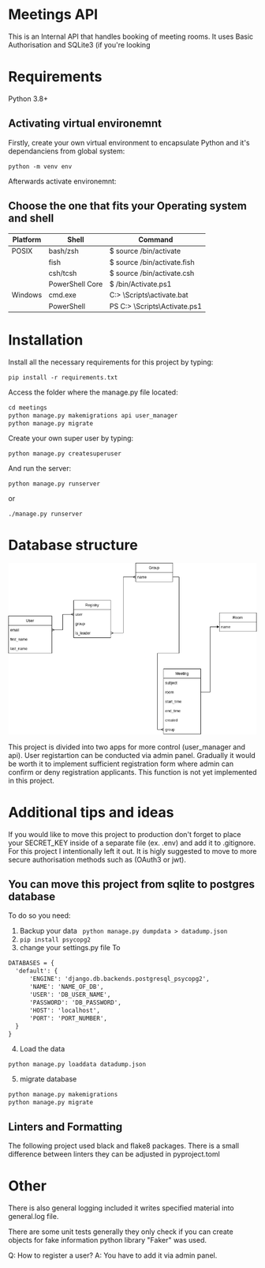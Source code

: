 # Meetings API

This is an Internal API that handles booking of meeting rooms. It uses Basic Authorisation and SQLite3 (if you're looking   

# Requirements
 Python 3.8+

## Activating virtual environemnt 
Firstly, create your own virtual environment to encapsulate Python and it's dependanciens from global system:
```
python -m venv env
```

Afterwards activate environemnt:
## Choose the one that fits your Operating system and shell
| Platform      | Shell          | Command                              |
| --------------| ---------------|--------------------------------------|
| POSIX         | bash/zsh       | $ source <venv>/bin/activate         |
|               | fish           | $ source <venv>/bin/activate.fish    |
|               | csh/tcsh       | $ source <venv>/bin/activate.csh     |
|               | PowerShell Core| $ <venv>/bin/Activate.ps1            |
| Windows       | cmd.exe        | C:\> <venv>\Scripts\activate.bat     |
|               | PowerShell     | PS C:\> <venv>\Scripts\Activate.ps1  |


# Installation 

Install all the necessary requirements for this project by typing:

```
pip install -r requirements.txt
```
Access the folder where the manage.py file located: 

```
cd meetings
python manage.py makemigrations api user_manager
python manage.py migrate
```

Create your own super user by typing:

```
python manage.py createsuperuser
```
And run the server:
```
python manage.py runserver
```
or
```
./manage.py runserver
```


# Database structure
![Database ER diagram](https://github.com/CypressG/cct/blob/master/Documentation/database.png?raw=true)

 This project is divided into two apps for more control (user_manager and api). User registartion can be conducted via admin panel. Gradually it would be worth it to implement sufficient registration form where admin can confirm or deny registration applicants. This function is not yet implemented in this project.    

# Additional tips and ideas
If you would like to move this project to production don't forget to place your SECRET_KEY inside of a separate file (ex. .env) and add it to .gitignore. For this project I intentionally left it out. It is higly suggested to move to more secure authorisation methods such as  (OAuth3 or jwt). 
  
## You can move this project from sqlite to postgres database
  
  To do so you need:
  1) Backup your data 
  ``` python manage.py dumpdata > datadump.json```
  2) ```pip install psycopg2```
  3) change your settings.py file To
  ```
  DATABASES = {
    'default': {
        'ENGINE': 'django.db.backends.postgresql_psycopg2',
        'NAME': 'NAME_OF_DB',
        'USER': 'DB_USER_NAME',
        'PASSWORD': 'DB_PASSWORD',
        'HOST': 'localhost',
        'PORT': 'PORT_NUMBER',
    }
}
  ```
  4) Load the data 
  ```
  python manage.py loaddata datadump.json

  ```
  5) migrate database 
  ```
  python manage.py makemigrations
  python manage.py migrate
  ```

  
## Linters and Formatting
The following project used black and flake8 packages. There is a small difference between linters they can be adjusted in pyproject.toml

# Other
There is also general logging included it writes specified material into general.log file. 

There are some unit tests generally they only check if you can create objects for fake information python library "Faker" was used.
 
 
Q: How to register a user?
A: You have to add it via admin panel. 
